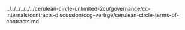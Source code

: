 ../../../../../../cerulean-circle-unlimited-2cu/governance/cc-internals/contracts-discussion/ccg-vertrge/cerulean-circle-terms-of-contracts.md